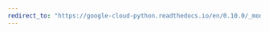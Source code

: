 ```yaml
---
redirect_to: "https://google-cloud-python.readthedocs.io/en/0.10.0/_modules/gcloud/resource_manager/client.html"
---
```

